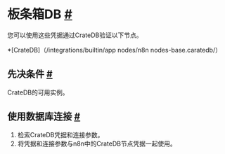 


 板条箱DB
 [#](#cratedb "永久链接")
=========================================



 您可以使用这些凭据通过CrateDB验证以下节点。
 


*[CrateDB]（/integrations/builtin/app nodes/n8n nodes-base.caratedb/）



 先决条件
 [#](#先决条件 "永久链接")
-----------------------------------------------------



 CrateDB的可用实例。
 



 使用数据库连接
 [#](#使用数据库连接 "永久链接")
-----------------------------------------------------------------------------


1. 检索CrateDB凭据和连接参数。
2. 将凭据和连接参数与n8n中的CrateDB节点凭据一起使用。




